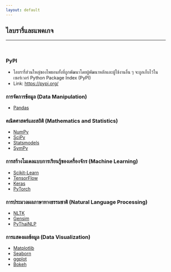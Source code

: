 ```yaml
---
layout: default
---
```


## ไลบรารี่และแพคเกจ

---

<br>

### PyPI

- ไลบรารี่ส่วนใหญ่ของไพธอนทั้งที่ถูกพัฒนาโดยผู้พัฒนาหลักและผู้ใช้งานอื่น ๆ จะถูกเก็บไว้ในเซอร์เวอร์ Python Package Index (PyPI)
- Link: <https://pypi.org/>

### การจัดการข้อมูล (Data Manipulation)

- [Pandas](https://pandas.pydata.org/)

### คณิตศาสตร์และสถิติ (Mathematics and Statistics)

- [NumPy](https://numpy.org/) 
- [SciPy](https://www.scipy.org/) 
- [Statsmodels](https://www.statsmodels.org/stable/index.html)
- [SymPy](https://www.sympy.org/)

### การสร้างโมเดลแบบการเรียนรู้ของเครื่องจักร (Machine Learning) 

- [Scikit-Learn ](https://scikit-learn.org/)
- [TensorFlow](https://www.tensorflow.org/) 
- [Keras](https://keras.io/) 
- [PyTorch](https://pytorch.org/)

### การประมวลผลภาษาทางธรรมชาติ (Natural Language Processing)

- [NLTK](https://www.nltk.org/) 
- [Gensim](https://radimrehurek.com/gensim/) 
- [PyThaiNLP](https://pythainlp.github.io/)

### การแสดงผลข้อมูล (Data Visualization) 

- [Matplotlib](https://matplotlib.org/) 
- [Seaborn](https://seaborn.pydata.org/) 
- [ggplot](http://ggplot.yhathq.com/)
- [Bokeh](https://bokeh.pydata.org/en/latest/)

